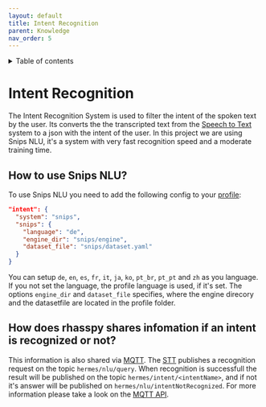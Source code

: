 ```yaml
---
layout: default
title: Intent Recognition
parent: Knowledge
nav_order: 5
---
```

<details close markdown="block">
  <summary>
    Table of contents
  </summary>
  {: .text-delta }
1. TOC
{:toc}
</details>

# Intent Recognition

The Intent Recognition System is used to filter the intent of the spoken text by the user. 
Its converts the the transcripted text from the [Speech to Text](/pages/knowledge/speech-to-text) system to a json with the intent of the user.
In this project we are using Snips NLU, it's a system with very fast recognition speed and a moderate training time.

## How to use Snips NLU?
To use Snips NLU you need to add the following config to your [profile](/pages/knowledge/profile):
```json
"intent": {
  "system": "snips",
  "snips": {
    "language": "de",
    "engine_dir": "snips/engine",
    "dataset_file": "snips/dataset.yaml"
  }
}
```
You can setup ``de``, ``en``, ``es``, ``fr``, ``it``, ``ja``, ``ko``, ``pt_br``, ``pt_pt`` and ``zh`` as you language. If you not set the language, the profile language is used, if it's set.
The options ``engine_dir`` and ``dataset_file`` specifies, where the engine direcory and the datasetfile are located in the profile folder.

## How does rhasspy shares infomation if an intent is recognized or not?
This information is also shared via [MQTT](/pages/knowledge/mqtt).
The [STT](/pages/knowledge/speech-to-text) publishes a recognition request on the topic ``hermes/nlu/query``.
When recognition is successfull the result will be published on the topic ``hermes/intent/<intentName>``, 
and if not  it's answer will be published on ``hermes/nlu/intentNotRecognized``. For more information please take a look on the [MQTT API](https://rhasspy.readthedocs.io/en/latest/reference/#natural-language-understanding).